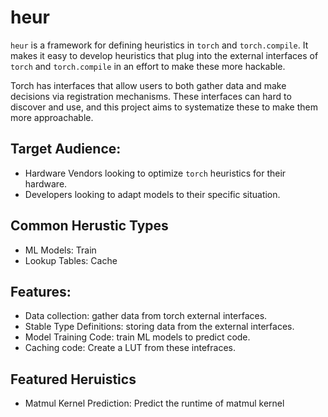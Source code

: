 # heur
`heur` is a framework for defining heuristics in `torch` and `torch.compile`. It makes it easy to develop heuristics that plug into the external interfaces of `torch` and `torch.compile` in an effort to make these more hackable.

Torch has interfaces that allow users to both gather data and make decisions via registration mechanisms. These interfaces can hard to discover and use, and this project aims to systematize these to make them more approachable.

## Target Audience:
- Hardware Vendors looking to optimize `torch` heuristics for their hardware.
- Developers looking to adapt models to their specific situation.

## Common Herustic Types
- ML Models: Train
- Lookup Tables: Cache

## Features:
- Data collection: gather data from torch external interfaces.
- Stable Type Definitions: storing data from the external interfaces.
- Model Training Code: train ML models to predict code.
- Caching code: Create a LUT from these intefraces.

## Featured Heruistics
- Matmul Kernel Prediction: Predict the runtime of matmul kernel
